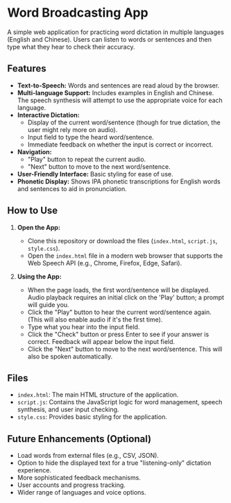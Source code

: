 # Word Broadcasting App

A simple web application for practicing word dictation in multiple languages (English and Chinese). Users can listen to words or sentences and then type what they hear to check their accuracy.

## Features

*   **Text-to-Speech:** Words and sentences are read aloud by the browser.
*   **Multi-language Support:** Includes examples in English and Chinese. The speech synthesis will attempt to use the appropriate voice for each language.
*   **Interactive Dictation:**
    *   Display of the current word/sentence (though for true dictation, the user might rely more on audio).
    *   Input field to type the heard word/sentence.
    *   Immediate feedback on whether the input is correct or incorrect.
*   **Navigation:**
    *   "Play" button to repeat the current audio.
    *   "Next" button to move to the next word/sentence.
*   **User-Friendly Interface:** Basic styling for ease of use.
*   **Phonetic Display:** Shows IPA phonetic transcriptions for English words and sentences to aid in pronunciation.

## How to Use

1.  **Open the App:**
    *   Clone this repository or download the files (`index.html`, `script.js`, `style.css`).
    *   Open the `index.html` file in a modern web browser that supports the Web Speech API (e.g., Chrome, Firefox, Edge, Safari).

2.  **Using the App:**
    *   When the page loads, the first word/sentence will be displayed. Audio playback requires an initial click on the 'Play' button; a prompt will guide you.
    *   Click the "Play" button to hear the current word/sentence again. (This will also enable audio if it's the first time).
    *   Type what you hear into the input field.
    *   Click the "Check" button or press Enter to see if your answer is correct. Feedback will appear below the input field.
    *   Click the "Next" button to move to the next word/sentence. This will also be spoken automatically.

## Files

*   `index.html`: The main HTML structure of the application.
*   `script.js`: Contains the JavaScript logic for word management, speech synthesis, and user input checking.
*   `style.css`: Provides basic styling for the application.

## Future Enhancements (Optional)

*   Load words from external files (e.g., CSV, JSON).
*   Option to hide the displayed text for a true "listening-only" dictation experience.
*   More sophisticated feedback mechanisms.
*   User accounts and progress tracking.
*   Wider range of languages and voice options.
```
